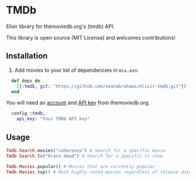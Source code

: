 # TMDb

Elixir library for themoviedb.org's (tmdb) API.

This library is open source (MIT License) and welcomes contributions!

## Installation

1. Add movies to your list of dependencies in `mix.exs`:

```elixir
  def deps do
    [{:tmdb, git: "https://github.com/seanabrahams/elixir-tmdb.git"}]
  end
```

You will need an <a href="https://www.themoviedb.org/account">account</a> and <a href="https://www.themoviedb.org/account">API key</a> from themoviedb.org.

```elixir
  config :tmdb,
    api_key: "Your TMDb API key"
```

## Usage

```elixir
Tmdb.Search.movies("coherence") # Search for a specific movie
Tmdb.Search.tv("brain dead") # Search for a specific tv show

Tmdb.Movies.popular() # Movies that are currently popular
Tmdb.Movies.top() # Most highly rated movies regardless of release date
```
